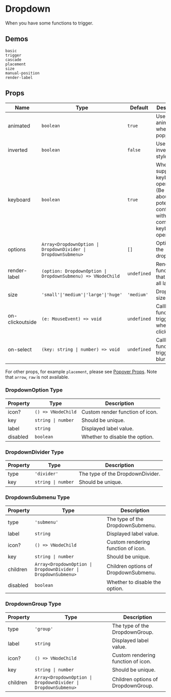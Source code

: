 # Dropdown

When you have some functions to trigger.

## Demos

```demo
basic
trigger
cascade
placement
size
manual-position
render-label
```

## Props

| Name | Type | Default | Description |
| --- | --- | --- | --- |
| animated | `boolean` | `true` | Use animation when popping up. |
| inverted | `boolean` | `false` | Use inverted style. |
| keyboard | `boolean` | `true` | Whether is supports keyboard operation. (Be careful about the potential conflicts with other components keyboard operations) |
| options | `Array<DropdownOption \| DropdownDivider \| DropdownSubmenu>` | `[]` | Options of the dropdown. |
| render-label | `(option: DropdownOption \| DropdownSubmenu) => VNodeChild` | `undefined` | Render function that renders all labels. |
| size | `'small'\|'medium'\|'large'\|'huge'` | `'medium'` | Dropdown size. |
| on-clickoutside | `(e: MouseEvent) => void` | `undefined` | Callback function triggered when clickoutside. |
| on-select | `(key: string \| number) => void` | `undefined` | Callback function triggered on blur. |

For other props, for example `placement`, please see [Popover Props](popover#Props). Note that `arrow`, `raw` is not available.

### DropdownOption Type

| Property | Type               | Description                     |
| -------- | ------------------ | ------------------------------- |
| icon?    | `() => VNodeChild` | Custom render function of icon. |
| key      | `string \| number` | Should be unique.               |
| label    | `string`           | Displayed label value.          |
| disabled | `boolean`          | Whether to disable the option.  |

### DropdownDivider Type

| Property | Type               | Description                      |
| -------- | ------------------ | -------------------------------- |
| type     | `'divider'`        | The type of the DropdownDivider. |
| key      | `string \| number` | Should be unique.                |

### DropdownSubmenu Type

| Property | Type | Description |
| --- | --- | --- |
| type | `'submenu'` | The type of the DropdownSubmenu. |
| label | `string` | Displayed label value. |
| icon? | `() => VNodeChild` | Custom rendering function of icon. |
| key | `string \| number` | Should be unique. |
| children | `Array<DropdownOption \| DropdownDivider \| DropdownSubmenu>` | Children options of DropdownSubmenu. |
| disabled | `boolean` | Whether to disable the option. |

### DropdownGroup Type

| Property | Type | Description |
| --- | --- | --- |
| type | `'group'` | The type of the DropdownGroup. |
| label | `string` | Displayed label value. |
| icon? | `() => VNodeChild` | Custom rendering function of icon. |
| key | `string \| number` | Should be unique. |
| children | `Array<DropdownOption \| DropdownDivider \| DropdownSubmenu>` | Children options of DropdownGroup. |
